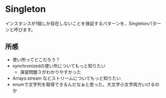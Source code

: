 # Singleton

インスタンスが1個しか存在しないことを保証するパターンを、Singletonパターンと呼びます。

## 所感

* 使い所ってどこだろう？
* synchronizedの使い所についてもっと知りたい
  * 演習問題３がわかりやすかった
* Arrays.stream などストリームについてもっと知りたい
* enumで文字列を取得できるんだなぁと思った。大文字小文字両方いけるのか
